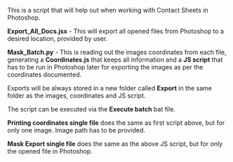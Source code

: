 This is a script that will help out when working with Contact Sheets in Photoshop.


**Export_All_Docs.jsx** - This will export all opened files from Photoshop to a desired location, provided by user.

**Mask_Batch.py** - This is reading out the images coordinates from each file, generating a **Coordinates.js** that keeps all information and a **JS script** that has to be run in Photoshop later for exporting the images as per the coordinates documented.

Exports will be always stored in a new folder called **Export** in the same folder as the images, coordinates and JS script.

The script can be executed via the **Execute batch** bat file.

**Printing coordinates single file** does the same as first script above, but for only one image. Image path has to be provided.

**Mask Export single file** does the same as the above JS script, but for only the opened file in Photoshop.
